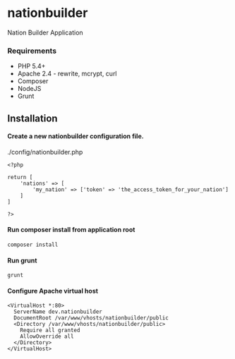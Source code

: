 # nationbuilder
Nation Builder Application

### Requirements ###

* PHP 5.4+
* Apache 2.4 - rewrite, mcrypt, curl
* Composer
* NodeJS
* Grunt


## Installation ##

#### Create a new nationbuilder configuration file. ####

./config/nationbuilder.php

``` 
<?php 

return [
	'nations' => [
		'my_nation' => ['token' => 'the_access_token_for_your_nation']
	]
]

?>
```

#### Run composer install from application root ####
```
composer install
```

#### Run grunt ####
```
grunt
```

#### Configure Apache virtual host ####
```
<VirtualHost *:80>
  ServerName dev.nationbuilder
  DocumentRoot /var/www/vhosts/nationbuilder/public
  <Directory /var/www/vhosts/nationbuilder/public>
    Require all granted
    AllowOverride all
  </Directory>
</VirtualHost>
```
